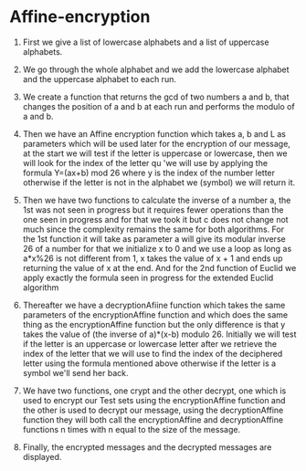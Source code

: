 # Affine-encryption

1. First we give a list of lowercase alphabets and a list of uppercase alphabets.

2. We go through the whole alphabet and we add the lowercase alphabet and the uppercase alphabet to each run.

3. We create a function that returns the gcd of two numbers a and b, that changes the position of a and b at each run and performs the modulo of a and b.

4. Then we have an Affine encryption function which takes a, b and L as parameters which will be used later for the encryption of our message, at the start we will test if the letter is uppercase or lowercase, then we will look for the index of the letter qu 'we will use by applying the formula Y=(ax+b) mod 26 where y is the index of the number letter otherwise if the letter is not in the alphabet we (symbol) we will return it.

5. Then we have two functions to calculate the inverse of a number a, the 1st was not seen in progress but it requires fewer operations than the one seen in progress and for that we took it but c does not change not much since the complexity remains the same for both algorithms. For the 1st function it will take as parameter a will give its modular inverse 26 of a number for that we initialize x to 0 and we use a loop as long as a*x%26 is not different from 1, x takes the value of x + 1 and ends up returning the value of x at the end. And for the 2nd function of Euclid we apply exactly the formula seen in progress for the extended Euclid algorithm

6. Thereafter we have a decryptionAfiine function which takes the same parameters of the encryptionAffine function and which does the same thing as the encryptionAffine function but the only difference is that y takes the value of (the inverse of a)*(x-b) modulo 26. Initially we will test if the letter is an uppercase or lowercase letter after we retrieve the index of the letter that we will use to find the index of the deciphered letter using the formula mentioned above otherwise if the letter is a symbol we'll send her back.

7. We have two functions, one crypt and the other decrypt, one which is used to encrypt our Test sets using the encryptionAffine function and the other is used to decrypt our message, using the decryptionAffine function they will both call the encryptionAffine and decryptionAffine functions n times with n equal to the size of the message.

8. Finally, the encrypted messages and the decrypted messages are displayed.
